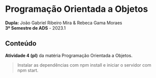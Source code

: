 # Programação Orientada a Objetos
**Dupla:** João Gabriel Ribeiro Mira & Rebeca Gama Moraes<br>
**3º Semestre de ADS** - 2023.1 <br>
 ## Conteúdo
 **Atividade 4 (pl)** da matéria Programação Orientada a Objetos. <br>
 > Instalar as dependências com npm install e iniciar o servidor com npm start.
